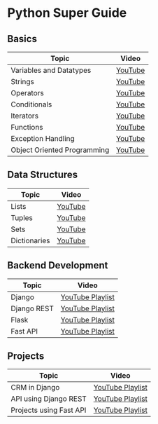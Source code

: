 # Python Super Guide

## Basics
| Topic                            | Video                                                  |
|----------------------------------|--------------------------------------------------------|
| Variables and Datatypes          | [YouTube](https://www.youtube.com/watch?v=ORCuz7s5cCY) |
| Strings                          | [YouTube](https://www.youtube.com/watch?v=tb6EYiHtcXU) |
| Operators                        | [YouTube](https://www.youtube.com/watch?v=v5MR5JnKcZI) |
| Conditionals                     | [YouTube](https://www.youtube.com/watch?v=DZwmZ8Usvnk) |
| Iterators                        | [YouTube](https://www.youtube.com/watch?v=_Li18QM_9U4) |
| Functions                        | [YouTube](https://www.youtube.com/watch?v=-Bkupx9gX0o) |
| Exception Handling               | [YouTube](https://www.youtube.com/watch?v=6SPDvPK38tw) |
| Object Oriented Programming      | [YouTube](https://www.youtube.com/watch?v=6SPDvPK38tw) |

## Data Structures
| Topic        | Video                                                                                          |
|--------------|------------------------------------------------------------------------------------------------|
| Lists        | [YouTube](https://www.youtube.com/watch?v=f2RATcdPcrE&list=PLBlnK6fEyqRjSgal6OIEfzK4upXvkHSxW) |
| Tuples       | [YouTube](https://www.youtube.com/watch?v=zLFituJxj6c)                                         |
| Sets         | [YouTube](https://www.youtube.com/watch?v=CTg_To0PwI8)                                         |
| Dictionaries | [YouTube](https://www.youtube.com/watch?v=DHQWUXeEvow)                                         |

## Backend Development
| Topic       | Video                                                                                                   |
|-------------|---------------------------------------------------------------------------------------------------------|
| Django      | [YouTube Playlist](https://www.youtube.com/watch?v=Mezody4yiXw&list=PLVBKjEIdL9bvCdI4l1Emvbezv10GjUaLk) |
| Django REST | [YouTube Playlist]()                                                                                    |
| Flask       | [YouTube Playlist](https://www.youtube.com/watch?v=mqhxxeeTbu0&list=PLzMcBGfZo4-n4vJJybUVV3Un_NFS5EOgX) |
| Fast API    | [YouTube Playlist](https://www.youtube.com/watch?v=Yw4LmMQXXFs&list=PL8VzFQ8k4U1L5QpSapVEzoSfob-4CR8zM) |

## Projects
| Topic                   | Video                                                                                                   |
|-------------------------|---------------------------------------------------------------------------------------------------------|
| CRM in Django           | [YouTube Playlist](https://www.youtube.com/watch?v=t10QcFx7d5k&pp=ygUORGphbmdvIHByb2plY3Q%3D)           |
| API using Django REST   | [YouTube Playlist](https://www.youtube.com/watch?v=c708Nf0cHrs&pp=ygUTRGphbmdvIHJlc3QgcHJvamVjdA%3D%3D) |
| Projects using Fast API | [YouTube Playlist](https://www.youtube.com/watch?v=Uw4FPr-dD7Q&list=PLEt8Tae2spYnHy378vMlPH--87cfeh33P) |
